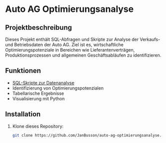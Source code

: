 # Auto AG Optimierungsanalyse

## Projektbeschreibung
Dieses Projekt enthält SQL-Abfragen und Skripte zur Analyse der Verkaufs- und Betriebsdaten der Auto AG. Ziel ist es, wirtschaftliche Optimierungspotenziale in Bereichen wie Lieferantenverträgen, Produktionsprozessen und allgemeinen Geschäftsabläufen zu identifizieren.

## Funktionen
-  [SQL-Skripte zur Datenanalyse](KPMG_Analysis_SQL_Queries.md)
- Identifizierung von Optimierungspotenzialen
- Tabellarische Ergebnisse
- Visualisierung mit Python

## Installation
1. Klone dieses Repository:
   ```bash
   git clone https://github.com/JanBusson/auto-ag-optimierungsanalyse.git
